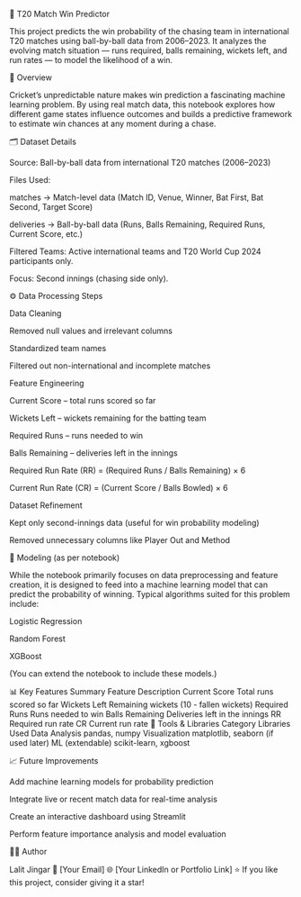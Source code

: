 🏏 T20 Match Win Predictor

This project predicts the win probability of the chasing team in international T20 matches using ball-by-ball data from 2006–2023.
It analyzes the evolving match situation — runs required, balls remaining, wickets left, and run rates — to model the likelihood of a win.

📘 Overview

Cricket’s unpredictable nature makes win prediction a fascinating machine learning problem.
By using real match data, this notebook explores how different game states influence outcomes and builds a predictive framework to estimate win chances at any moment during a chase.

🗂️ Dataset Details

Source: Ball-by-ball data from international T20 matches (2006–2023)

Files Used:

matches → Match-level data (Match ID, Venue, Winner, Bat First, Bat Second, Target Score)

deliveries → Ball-by-ball data (Runs, Balls Remaining, Required Runs, Current Score, etc.)

Filtered Teams: Active international teams and T20 World Cup 2024 participants only.

Focus: Second innings (chasing side only).

⚙️ Data Processing Steps

Data Cleaning

Removed null values and irrelevant columns

Standardized team names

Filtered out non-international and incomplete matches

Feature Engineering

Current Score – total runs scored so far

Wickets Left – wickets remaining for the batting team

Required Runs – runs needed to win

Balls Remaining – deliveries left in the innings

Required Run Rate (RR) = (Required Runs / Balls Remaining) × 6

Current Run Rate (CR) = (Current Score / Balls Bowled) × 6

Dataset Refinement

Kept only second-innings data (useful for win probability modeling)

Removed unnecessary columns like Player Out and Method

🧠 Modeling (as per notebook)

While the notebook primarily focuses on data preprocessing and feature creation, it is designed to feed into a machine learning model that can predict the probability of winning.
Typical algorithms suited for this problem include:

Logistic Regression

Random Forest

XGBoost

(You can extend the notebook to include these models.)

📊 Key Features Summary
Feature	Description
Current Score	Total runs scored so far
Wickets Left	Remaining wickets (10 - fallen wickets)
Required Runs	Runs needed to win
Balls Remaining	Deliveries left in the innings
RR	Required run rate
CR	Current run rate
🧩 Tools & Libraries
Category	Libraries Used
Data Analysis	pandas, numpy
Visualization	matplotlib, seaborn (if used later)
ML (extendable)	scikit-learn, xgboost

📈 Future Improvements

Add machine learning models for probability prediction

Integrate live or recent match data for real-time analysis

Create an interactive dashboard using Streamlit

Perform feature importance analysis and model evaluation

👨‍💻 Author

Lalit Jingar
📧 [Your Email]
🌐 [Your LinkedIn or Portfolio Link]
⭐ If you like this project, consider giving it a star!


